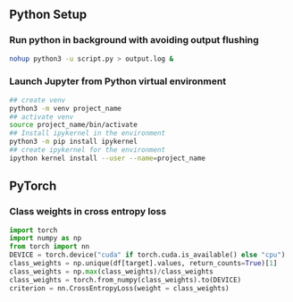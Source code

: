 ## Python Setup
### Run python in background with avoiding output flushing 

```bash
nohup python3 -u script.py > output.log & 
```

### Launch Jupyter from Python virtual environment
```bash
## create venv 
python3 -m venv project_name
## activate venv
source project_name/bin/activate 
## Install ipykernel in the environment 
python3 -m pip install ipykernel
## create ipykernel for the environment 
ipython kernel install --user --name=project_name
```

## PyTorch
### Class weights in cross entropy loss 
```python
import torch
import numpy as np 
from torch import nn 
DEVICE = torch.device("cuda" if torch.cuda.is_available() else "cpu")
class_weights = np.unique(df[target].values, return_counts=True)[1]
class_weights = np.max(class_weights)/class_weights
class_weights = torch.from_numpy(class_weights).to(DEVICE)
criterion = nn.CrossEntropyLoss(weight = class_weights)
```
